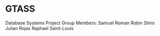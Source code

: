 # GTASS
Database Systems Project
Group Members:
Samuel Roman
Robin Shiro
Julian Rojas
Raphael Saint-Louis
